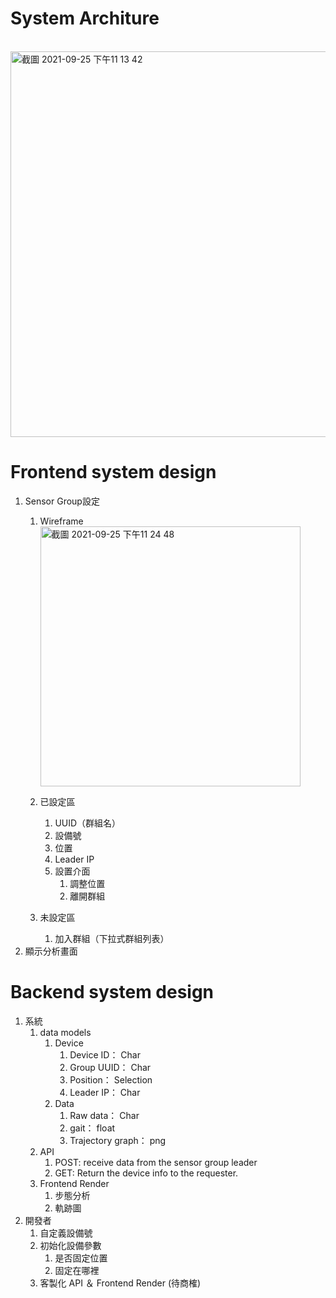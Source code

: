 # System Architure

<br><img width="617" alt="截圖 2021-09-25 下午11 13 42" src="https://user-images.githubusercontent.com/79713835/134776388-afe5ad38-1eae-4189-8909-0291174b4d0a.png">


# Frontend system design
1. Sensor Group設定
   1. Wireframe
      <br><img width="416" alt="截圖 2021-09-25 下午11 24 48" src="https://user-images.githubusercontent.com/79713835/134776714-6da5ebe2-221e-44a8-b6fc-7edf1c41d5b8.png">
   2. 已設定區

      1. UUID（群組名）
      2. 設備號
      3. 位置
      4. Leader IP
      5. 設置介面
         1. 調整位置
         2. 離開群組
   3. 未設定區
      1. 加入群組（下拉式群組列表）
2. 顯示分析畫面
# Backend system design
1. 系統
    1. data models
        1. Device
            1. Device ID： Char
            2. Group UUID： Char
            3. Position： Selection
            4. Leader IP： Char
        2. Data
            1. Raw data： Char
            2. gait： float
            3. Trajectory graph： png
    2. API
        1. POST: receive data from the sensor group leader
        2. GET: Return the device info to the requester.
    3.  Frontend Render
        1. 步態分析
        2. 軌跡圖
2. 開發者
    1. 自定義設備號
    2. 初始化設備參數
        1. 是否固定位置
        2. 固定在哪裡
    3. 客製化 API ＆ Frontend Render (待商榷)

